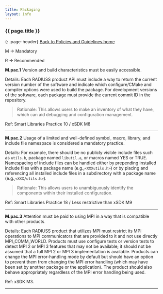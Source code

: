 ```yaml
---
title: Packaging
layout: info
---
```


### {{ page.title }}
{: .page-header}
[Back to Policies and Guidelines home](/radiuss/policies/)

M → Mandatory

R → Recommended

**M.pac.1** Version and build characteristics must be easily accessible.

Details: Each RADIUSS product API must include a way to return the current version number of the software and indicate which configure/CMake and compiler options were used to build the package. For development versions of the software, each package must provide the current commit ID in the repository.

> Rationale: This allows users to make an inventory of what they have, which can aid debugging and configuration management. 

Ref: Smart Libraries Practice 10 / xSDK M8

---

**M.pac.2** Usage of a limited and well-defined symbol, macro, library, and include file namespace is considered a mandatory practice.

Details: For example, there should be no publicly visible include files such as `utils.h`, package named `libutil.a`, or macros named YES or TRUE. Namespacing of include files can be handled either by prepending installed include files with a package name (e.g.,`<XXXutils.h>`) or by placing and referencing all installed include files in a subdirectory with a package name (e.g.,`<XXX/utils.h>`). 

> Rationale: This allows users to unambiguously identify the components within their installed configuration. 

Ref: Smart Libraries Practice 18 / Less restrictive than xSDK M9

---

**M.pac.3** Attention must be paid to using MPI in a way that is compatible with other products.

Details: Each RADIUSS product that utilizes MPI must restrict its MPI operations to MPI communicators that are provided to it and not use directly MPI_COMM_WORLD. Products must use configure tests or version tests to detect MPI 2 or MPI 3 features that may not be available; it should not be assumed that a full MPI 2 or MPI 3 implementation is available. Products can change the MPI error-handling mode by default but should have an option to prevent them from changing the MPI error handling (which may have been set by another package or the application). The product should also behave appropriately regardless of the MPI error handling being used.

Ref: xSDK M3.

---
